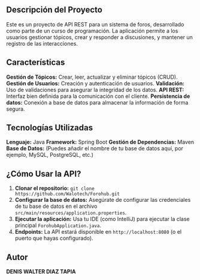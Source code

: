## Descripción del Proyecto
Este es un proyecto de API REST para un sistema de foros, desarrollado como parte de un curso de programación. La aplicación permite a los usuarios gestionar tópicos, crear y responder a discusiones, y mantener un registro de las interacciones.

## Características
 **Gestión de Tópicos:** Crear, leer, actualizar y eliminar tópicos (CRUD).
 **Gestión de Usuarios:** Creación y autenticación de usuarios.
 **Validación:** Uso de validaciones para asegurar la integridad de los datos.
 **API REST:** Interfaz bien definida para la comunicación con el cliente.
 **Persistencia de datos:** Conexión a base de datos para almacenar la información de forma segura.

 ## Tecnologías Utilizadas
  **Lenguaje:** Java
 **Framework:** Spring Boot
 **Gestión de Dependencias:** Maven
 **Base de Datos:** (Puedes añadir el nombre de tu base de datos aquí, por ejemplo, MySQL, PostgreSQL, etc.)

 ## ¿Cómo Usar la API?
1.  **Clonar el repositorio:**
    `git clone https://github.com/Walotech/Forohub.git`
2.  **Configurar la base de datos:**
    Asegúrate de configurar las credenciales de tu base de datos en el archivo `src/main/resources/application.properties`.
3.  **Ejecutar la aplicación:**
    Usa tu IDE (como IntelliJ) para ejecutar la clase principal `ForohubApplication.java`.
4.  **Endpoints:**
    La API estará disponible en `http://localhost:8080` (o el puerto que hayas configurado).

## Autor
**DENIS WALTER DIAZ TAPIA**


